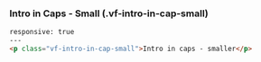### Intro in Caps - Small (.vf-intro-in-cap-small)
```html
responsive: true
---
<p class="vf-intro-in-cap-small">Intro in caps - smaller</p>
```
